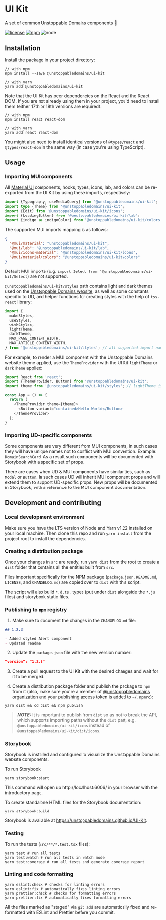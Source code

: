 # UI Kit

A set of common Unstoppable Domains components 🧩

[![license](https://badgen.net/github/license/unstoppabledomains/ui-kit)](https://github.com/unstoppabledomains/UI-Kit/blob/main/LICENSE)
[![npm](https://badgen.net/npm/v/@unstoppabledomains/ui-kit)](https://www.npmjs.com/package/@unstoppabledomains/ui-kit)
![node](https://badgen.net/npm/node/@unstoppabledomains/ui-kit)

## Installation

Install the package in your project directory:

```shell
// with npm
npm install --save @unstoppabledomains/ui-kit

// with yarn
yarn add @unstoppabledomains/ui-kit
```

Note that the UI Kit has peer dependencies on the React and the React DOM. If
you are not already using them in your project, you'd need to install them
(either 17th or 18th versions are required):

```shell
// with npm
npm install react react-dom

// with yarn
yarn add react react-dom
```

You might also need to install identical versions of `@types/react` and
`@types/react-dom` in the same way (in case you're using TypeScript).

## Usage

### Importing MUI components

All [Material UI](https://mui.com/material-ui/getting-started/usage/)
components, hooks, types, icons, lab, and colors can be re-exported from the UI
Kit by using these imports, respectively:

```typescript
import {Typography, useMediaQuery} from '@unstoppabledomains/ui-kit';
import type {Theme} from '@unstoppabledomains/ui-kit';
import {Edit} from '@unstoppabledomains/ui-kit/icons';
import {LoadingButton} from '@unstoppabledomains/ui-kit/lab';
import {indigo as indigoColor} from '@unstoppabledomains/ui-kit/colors';
```

The supported MUI imports mapping is as follows:

```json
{
  "@mui/material": "unstoppabledomains/ui-kit",
  "@mui/lab": "@unstoppabledomains/ui-kit/lab",
  "@mui/icons-material": "@unstoppabledomains/ui-kit/icons",
  "@mui/material/colors": "@unstoppabledomains/ui-kit/colors"
}
```

Default MUI imports (e.g.
`import Select from '@unstoppabledomains/ui-kit/Select`) are not supported.

`@unstoppabledomains/ui-kit/styles` path contains light and dark themes used on
the [Unstoppable Domains website](https://unstoppabledomains.com/), as well as
some constants specific to UD, and helper functions for creating styles with the
help of `tss-react` library:

```typescript
import {
  makeStyles,
  useStyles,
  withStyles,
  lightTheme,
  darkTheme,
  MAX_PAGE_CONTENT_WIDTH,
  MAX_ARTICLE_CONTENT_WIDTH,
} from '@unstoppabledomains/ui-kit/styles'; // all supported import names at this path
```

For example, to render a MUI component with the Unstoppable Domains website
theme applied, use the `ThemeProvider` with the UI Kit `lightTheme` or
`darkTheme` applied:

```typescript
import React from 'react';
import {ThemeProvider, Button} from '@unstoppabledomains/ui-kit';
import theme from '@unstoppabledomains/ui-kit/styles'; // lightTheme is exported as default

const App = () => {
  return (
    <ThemeProvider theme={theme}>
      <Button variant="contained>Hello World</Button>
    </ThemeProvider>
  );
}
```

### Importing UD-specific components

Some components are very different from MUI components, in such cases they will
have unique names not to conflict with MUI convention. Example:
`DomainSearchCard`. As a result such components will be documented with
Storybook with a specific set of props.

There are cases when UD & MUI components have similarities, such as `Modal` or
`Button`. In such cases UD will inherit MUI component props and will extend them
to support UD-specific props. New props will be documented in Storybook, with a
reference to the MUI component documentation.

## Development and contributing

### Local development environment

Make sure you have the LTS version of Node and Yarn v1.22 installed on your
local machine. Then clone this repo and run `yarn install` from the project root
to install the dependencies.

### Creating a distribution package

Once your changes in `src` are ready, run `yarn dist` from the root to create a
`dist` folder that contains all the entities built from `src`.

Files important specifically for the NPM package (`package.json`, `README.md`,
`LICENSE`, and `CHANGELOG.md`) are copied over to `dist` with this script.

The script will also build `*.d.ts.` types (put under `dist` alongside the
`*.js` files) and storybook static files.

### Publishing to `npm` registry

1. Make sure to document the changes in the `CHANGELOG.md` file:

```markdown
## 1.2.3

- Added styled Alert component
- Updated readme
```

2. Update the `package.json` file with the new version number:

```json
"version": "1.2.3"
```

3. Create a pull request to the UI Kit with the desired changes and wait for it
   to be merged.

4. Create a distribution package folder and publish the package to `npm` from it
   (also, make sure you're a member of
   [@unstoppabledomains organization](https://www.npmjs.com/~unstoppabledomains)
   and your publishing access token is added to `~/.npmrc`):

```shell
yarn dist && cd dist && npm publish
```

> **_NOTE:_** It is important to publish from `dist` so as not to break the API,
> which supports importing paths without the `dist` part, e.g.
> `@unstoppabledomains/ui-kit/icons` instead of
> `@unstoppabledomains/ui-kit/dist/icons`.

### Storybook

Storybook is installed and configured to visualize the Unstoppable Domains
website components.

To run Storybook:

```shell
yarn storybook:start
```

This command will open up http://localhost:6006/ in your browser with the
introductory page.

To create standalone HTML files for the Storybook documentation:

```shell
yarn storybook:build
```

Storybook is available at https://unstoppabledomains.github.io/UI-Kit.

### Testing

To run the tests (`src/**/*.test.tsx` files):

```shell
yarn test # run all tests
yarn test:watch # run all tests in watch mode
yarn test:coverage # run all tests and generate coverage report
```

### Linting and code formatting

```shell
yarn eslint:check # checks for linting errors
yarn eslint:fix # automatically fixes linting errors
yarn prettier:check # checks for formatting errors
yarn prettier:fix # automatically fixes formatting errors
```

All the files marked as "staged" via `git add` are automatically fixed and
re-formatted with ESLint and Prettier before you commit.
